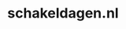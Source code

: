 ---
layout: post
title:  "schakeldagen.nl"
internal_url:  "/data/schakeldagen.nl.html"
categories: dutchgov
---